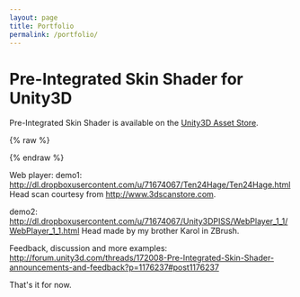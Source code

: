 ```yaml
---
layout: page
title: Portfolio
permalink: /portfolio/
---
```


# Pre-Integrated Skin Shader for Unity3D
Pre-Integrated Skin Shader is available on the [Unity3D Asset Store](http://www.assetstore.unity3d.com/#/content/7238).

{% raw %}
<script src="http://assetstore-content.unity3d.co.jp/7238" type="application/javascript"></script>
{% endraw %}

Web player:
demo1: http://dl.dropboxusercontent.com/u/71674067/Ten24Hage/Ten24Hage.html
Head scan courtesy from http://www.3dscanstore.com.

demo2: http://dl.dropboxusercontent.com/u/71674067/Unity3DPISS/WebPlayer_1_1/WebPlayer_1_1.html
Head made by my brother Karol in ZBrush.


Feedback, discussion and more examples: http://forum.unity3d.com/threads/172008-Pre-Integrated-Skin-Shader-announcements-and-feedback?p=1176237#post1176237

That's it for now.